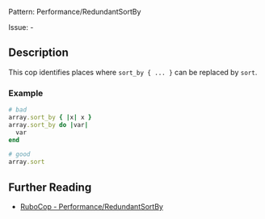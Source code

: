 Pattern: Performance/RedundantSortBy

Issue: -

## Description

This cop identifies places where `sort_by { ... }` can be replaced by
`sort`.

### Example

```ruby
# bad
array.sort_by { |x| x }
array.sort_by do |var|
  var
end

# good
array.sort
```

## Further Reading

* [RuboCop - Performance/RedundantSortBy](https://rubocop.readthedocs.io/en/latest/cops_performance/#performanceredundantsortby)
